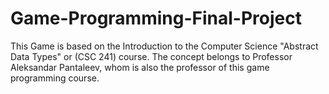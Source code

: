 # Game-Programming-Final-Project
This Game is based on the Introduction to the Computer Science "Abstract Data Types" or (CSC 241) course. The concept belongs to Professor Aleksandar Pantaleev, whom is also the professor of this game programming course. 
